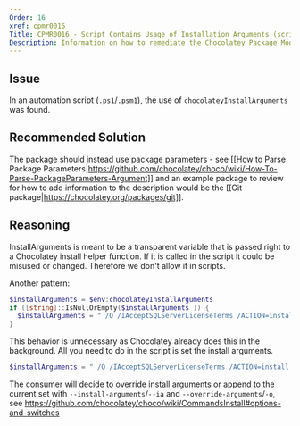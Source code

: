 ```yaml
---
Order: 16
xref: cpmr0016
Title: CPMR0016 - Script Contains Usage of Installation Arguments (script)
Description: Information on how to remediate the Chocolatey Package Moderation Rule 0016
---
```


## Issue

In an automation script (`.ps1`/`.psm1`), the use of `chocolateyInstallArguments` was found.

## Recommended Solution

The package should instead use package parameters - see [[How to Parse Package Parameters|https://github.com/chocolatey/choco/wiki/How-To-Parse-PackageParameters-Argument]] and an example package to review for how to add information to the description would be the [[Git package|https://chocolatey.org/packages/git]].

## Reasoning

InstallArguments is meant to be a transparent variable that is passed right to a Chocolatey install helper function. If it is called in the script it could be misused or changed. Therefore we don't allow it in scripts.

Another pattern:

~~~powershell
$installArguments = $env:chocolateyInstallArguments
if ([string]::IsNullOrEmpty($installArguments )) {
  $installArguments = " /Q /IAcceptSQLServerLicenseTerms /ACTION=install /INSTANCEID=SQLEXPRESS /INSTANCENAME=SQLEXPRESS /UPDATEENABLED=FALSE "
}
~~~

This behavior is unnecessary as Chocolatey already does this in the background. All you need to do in the script is set the install arguments.

~~~powershell
$installArguments = " /Q /IAcceptSQLServerLicenseTerms /ACTION=install /INSTANCEID=SQLEXPRESS /INSTANCENAME=SQLEXPRESS /UPDATEENABLED=FALSE "
~~~

The consumer will decide to override install arguments or append to the current set with `--install-arguments`/`--ia` and `--override-arguments`/`-o`, see https://github.com/chocolatey/choco/wiki/CommandsInstall#options-and-switches
